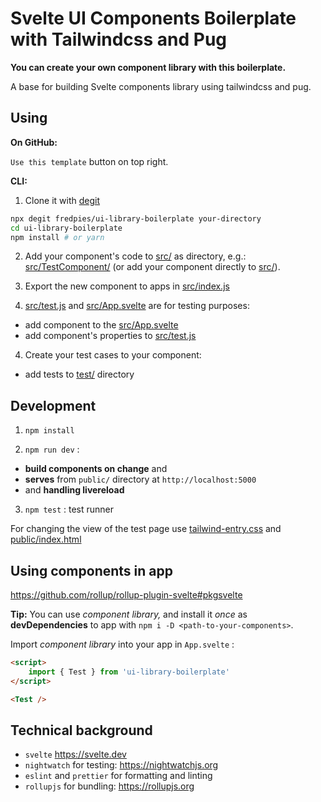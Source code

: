 # Svelte UI Components Boilerplate with Tailwindcss and Pug

**You can create your own component library with this boilerplate.**

A base for building Svelte components library using tailwindcss and pug.

## Using

**On GitHub:**

`Use this template` button on top right.

**CLI:**

1. Clone it with [degit](https://github.com/Rich-Harris/degit)

```bash
npx degit fredpies/ui-library-boilerplate your-directory
cd ui-library-boilerplate
npm install # or yarn
```

2. Add your component's code to [src/](./src/) as directory, e.g.: [src/TestComponent/](src/Test/) (or add your component directly to [src/](./src/)).

3. Export the new component to apps in [src/index.js](./src/index.js)

4. [src/test.js](./src/test.js) and [src/App.svelte](./src/App.svelte) are for testing purposes:

-   add component to the [src/App.svelte](./src/App.svelte)
-   add component's properties to [src/test.js](./src/test.js)

4. Create your test cases to your component:

-   add tests to [test/](./test/) directory

## Development

1. `npm install`

2. `npm run dev` :

-   **build components on change** and
-   **serves** from `public/` directory at `http://localhost:5000`
-   and **handling livereload**

3. `npm test` : test runner

For changing the view of the test page use [tailwind-entry.css](./tailwind-entry.css) and [public/index.html](./public/index.html)

## Using components in app

https://github.com/rollup/rollup-plugin-svelte#pkgsvelte

**Tip:** You can use _component library,_ and install it _once_ as **devDependencies** to app with `npm i -D <path-to-your-components>`.

Import _component library_ into your app in `App.svelte` :

```html
<script>
    import { Test } from 'ui-library-boilerplate'
</script>

<Test />
```

## Technical background

-   `svelte` https://svelte.dev
-   `nightwatch` for testing: https://nightwatchjs.org
-   `eslint` and `prettier` for formatting and linting
-   `rollupjs` for bundling: https://rollupjs.org
